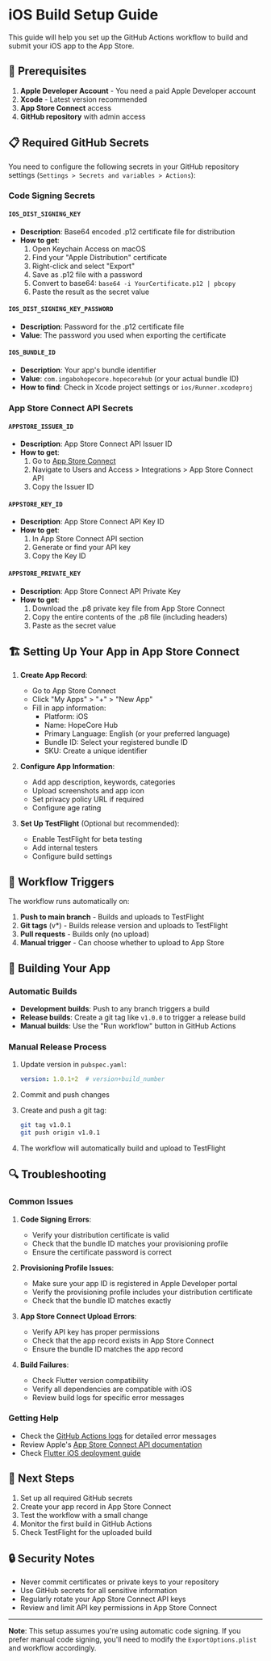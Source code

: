 # iOS Build Setup Guide

This guide will help you set up the GitHub Actions workflow to build and submit your iOS app to the App Store.

## 🔧 Prerequisites

1. **Apple Developer Account** - You need a paid Apple Developer account
2. **Xcode** - Latest version recommended
3. **App Store Connect** access
4. **GitHub repository** with admin access

## 📋 Required GitHub Secrets

You need to configure the following secrets in your GitHub repository settings (`Settings > Secrets and variables > Actions`):

### Code Signing Secrets

#### `IOS_DIST_SIGNING_KEY`
- **Description**: Base64 encoded .p12 certificate file for distribution
- **How to get**:
  1. Open Keychain Access on macOS
  2. Find your "Apple Distribution" certificate
  3. Right-click and select "Export"
  4. Save as .p12 file with a password
  5. Convert to base64: `base64 -i YourCertificate.p12 | pbcopy`
  6. Paste the result as the secret value

#### `IOS_DIST_SIGNING_KEY_PASSWORD`
- **Description**: Password for the .p12 certificate file
- **Value**: The password you used when exporting the certificate

#### `IOS_BUNDLE_ID`
- **Description**: Your app's bundle identifier
- **Value**: `com.ingabohopecore.hopecorehub` (or your actual bundle ID)
- **How to find**: Check in Xcode project settings or `ios/Runner.xcodeproj`

### App Store Connect API Secrets

#### `APPSTORE_ISSUER_ID`
- **Description**: App Store Connect API Issuer ID
- **How to get**:
  1. Go to [App Store Connect](https://appstoreconnect.apple.com)
  2. Navigate to Users and Access > Integrations > App Store Connect API
  3. Copy the Issuer ID

#### `APPSTORE_KEY_ID`
- **Description**: App Store Connect API Key ID
- **How to get**:
  1. In App Store Connect API section
  2. Generate or find your API key
  3. Copy the Key ID

#### `APPSTORE_PRIVATE_KEY`
- **Description**: App Store Connect API Private Key
- **How to get**:
  1. Download the .p8 private key file from App Store Connect
  2. Copy the entire contents of the .p8 file (including headers)
  3. Paste as the secret value

## 🏗️ Setting Up Your App in App Store Connect

1. **Create App Record**:
   - Go to App Store Connect
   - Click "My Apps" > "+" > "New App"
   - Fill in app information:
     - Platform: iOS
     - Name: HopeCore Hub
     - Primary Language: English (or your preferred language)
     - Bundle ID: Select your registered bundle ID
     - SKU: Create a unique identifier

2. **Configure App Information**:
   - Add app description, keywords, categories
   - Upload screenshots and app icon
   - Set privacy policy URL if required
   - Configure age rating

3. **Set Up TestFlight** (Optional but recommended):
   - Enable TestFlight for beta testing
   - Add internal testers
   - Configure build settings

## 🚀 Workflow Triggers

The workflow runs automatically on:

1. **Push to main branch** - Builds and uploads to TestFlight
2. **Git tags** (v*) - Builds release version and uploads to TestFlight
3. **Pull requests** - Builds only (no upload)
4. **Manual trigger** - Can choose whether to upload to App Store

## 📱 Building Your App

### Automatic Builds

- **Development builds**: Push to any branch triggers a build
- **Release builds**: Create a git tag like `v1.0.0` to trigger a release build
- **Manual builds**: Use the "Run workflow" button in GitHub Actions

### Manual Release Process

1. Update version in `pubspec.yaml`:
   ```yaml
   version: 1.0.1+2  # version+build_number
   ```

2. Commit and push changes

3. Create and push a git tag:
   ```bash
   git tag v1.0.1
   git push origin v1.0.1
   ```

4. The workflow will automatically build and upload to TestFlight

## 🔍 Troubleshooting

### Common Issues

1. **Code Signing Errors**:
   - Verify your distribution certificate is valid
   - Check that the bundle ID matches your provisioning profile
   - Ensure the certificate password is correct

2. **Provisioning Profile Issues**:
   - Make sure your app ID is registered in Apple Developer portal
   - Verify the provisioning profile includes your distribution certificate
   - Check that the bundle ID matches exactly

3. **App Store Connect Upload Errors**:
   - Verify API key has proper permissions
   - Check that the app record exists in App Store Connect
   - Ensure the bundle ID matches the app record

4. **Build Failures**:
   - Check Flutter version compatibility
   - Verify all dependencies are compatible with iOS
   - Review build logs for specific error messages

### Getting Help

- Check the [GitHub Actions logs](../../actions) for detailed error messages
- Review Apple's [App Store Connect API documentation](https://developer.apple.com/documentation/appstoreconnectapi)
- Check [Flutter iOS deployment guide](https://docs.flutter.dev/deployment/ios)

## 📝 Next Steps

1. Set up all required GitHub secrets
2. Create your app record in App Store Connect
3. Test the workflow with a small change
4. Monitor the first build in GitHub Actions
5. Check TestFlight for the uploaded build

## 🔒 Security Notes

- Never commit certificates or private keys to your repository
- Use GitHub secrets for all sensitive information
- Regularly rotate your App Store Connect API keys
- Review and limit API key permissions in App Store Connect

---

**Note**: This setup assumes you're using automatic code signing. If you prefer manual code signing, you'll need to modify the `ExportOptions.plist` and workflow accordingly.

